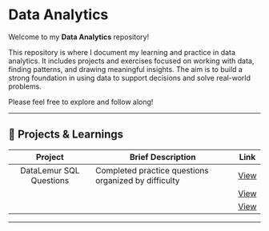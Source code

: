 # Data Analytics

Welcome to my **Data Analytics** repository!

This repository is where I document my learning and practice in data analytics. It includes projects and exercises focused on working with data, finding patterns, and drawing meaningful insights. The aim is to build a strong foundation in using data to support decisions and solve real-world problems.

Please feel free to explore and follow along!

---

## 📂 Projects & Learnings

|   Project   | Brief Description |   Link   |
|:-----------:|-------------------|:--------:|
| DataLemur SQL Questions | Completed practice questions organized by difficulty | [View](https://github.com/chuanzhen-tan/data-analytics/blob/main/DataLemur/DataLemur_SQL_Solutions.md) |
| | | [View]() |
| | | [View]() |
---
